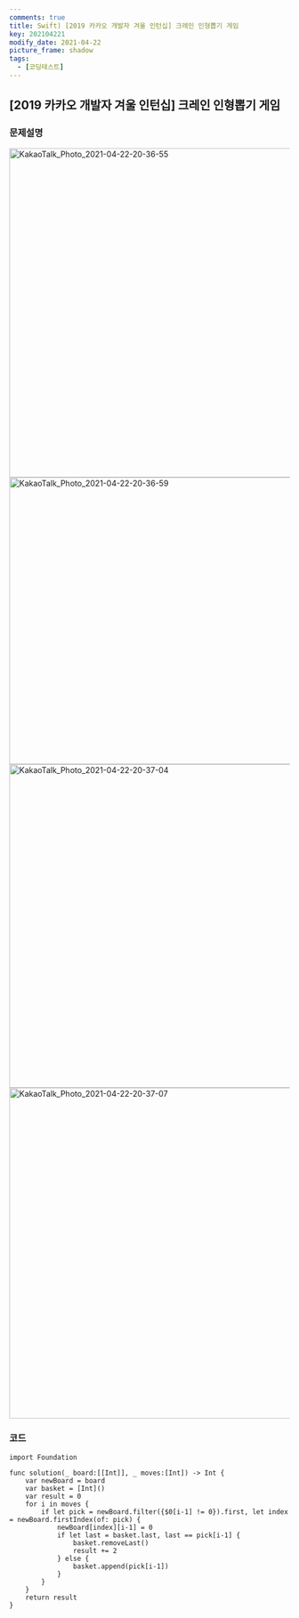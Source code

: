 ```yaml
---
comments: true
title: Swift) [2019 카카오 개발자 겨울 인턴십] 크레인 인형뽑기 게임
key: 202104221
modify_date: 2021-04-22
picture_frame: shadow
tags:
  - [코딩테스트]
---
```

 
## [2019 카카오 개발자 겨울 인턴십] 크레인 인형뽑기 게임
 
### 문제설명
 
<img width="592" alt="KakaoTalk_Photo_2021-04-22-20-36-55" src="https://user-images.githubusercontent.com/50580583/115708094-88cf8000-a3aa-11eb-9c97-7b12296046f1.png">
<img width="516" alt="KakaoTalk_Photo_2021-04-22-20-36-59" src="https://user-images.githubusercontent.com/50580583/115708109-8c630700-a3aa-11eb-8b67-b488f75ce7dd.png">
<img width="582" alt="KakaoTalk_Photo_2021-04-22-20-37-04" src="https://user-images.githubusercontent.com/50580583/115708115-8d943400-a3aa-11eb-855b-1a0ba348045b.png">
<img width="595" alt="KakaoTalk_Photo_2021-04-22-20-37-07" src="https://user-images.githubusercontent.com/50580583/115708117-8f5df780-a3aa-11eb-84e0-89b091798436.png">
 
### 코드
 
```
import Foundation
 
func solution(_ board:[[Int]], _ moves:[Int]) -> Int {
    var newBoard = board
    var basket = [Int]()
    var result = 0
    for i in moves {
        if let pick = newBoard.filter({$0[i-1] != 0}).first, let index = newBoard.firstIndex(of: pick) {
            newBoard[index][i-1] = 0
            if let last = basket.last, last == pick[i-1] {
                basket.removeLast()
                result += 2
            } else {
                basket.append(pick[i-1])
            }
        }
    }
    return result
}
```
 
 
